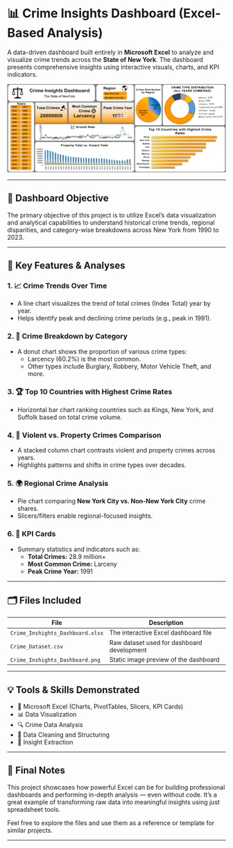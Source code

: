 # 📊 Crime Insights Dashboard (Excel-Based Analysis)

A data-driven dashboard built entirely in **Microsoft Excel** to analyze and visualize crime trends across the **State of New York**. The dashboard presents comprehensive insights using interactive visuals, charts, and KPI indicators.

![Dashboard Preview](Crime_Insights_Dashboard.png)

---

## 📌 Dashboard Objective

The primary objective of this project is to utilize Excel’s data visualization and analytical capabilities to understand historical crime trends, regional disparities, and category-wise breakdowns across New York from 1990 to 2023.

---

## 🧭 Key Features & Analyses

### 1. 📈 Crime Trends Over Time
- A line chart visualizes the trend of total crimes (Index Total) year by year.
- Helps identify peak and declining crime periods (e.g., peak in 1991).

### 2. 🧩 Crime Breakdown by Category
- A donut chart shows the proportion of various crime types:
  - Larcency (60.2%) is the most common.
  - Other types include Burglary, Robbery, Motor Vehicle Theft, and more.

### 3. 🏆 Top 10 Countries with Highest Crime Rates
- Horizontal bar chart ranking countries such as Kings, New York, and Suffolk based on total crime volume.

### 4. 🥊 Violent vs. Property Crimes Comparison
- A stacked column chart contrasts violent and property crimes across years.
- Highlights patterns and shifts in crime types over decades.

### 5. 🌍 Regional Crime Analysis
- Pie chart comparing **New York City vs. Non-New York City** crime shares.
- Slicers/filters enable regional-focused insights.

### 6. 🎯 KPI Cards
- Summary statistics and indicators such as:
  - **Total Crimes:** 28.9 million+
  - **Most Common Crime:** Larceny
  - **Peak Crime Year:** 1991

---

## 🗂️ Files Included

| File | Description |
|------|-------------|
| `Crime_Inshights_Dashboard.xlsx` | The interactive Excel dashboard file |
| `Crime_Dataset.csv` | Raw dataset used for dashboard development |
| `Crime_Inshights_Dashboard.png` | Static image preview of the dashboard |

---

## 💡 Tools & Skills Demonstrated

- 📌 Microsoft Excel (Charts, PivotTables, Slicers, KPI Cards)
- 📊 Data Visualization
- 🔍 Crime Data Analysis
- 📁 Data Cleaning and Structuring
- 🧠 Insight Extraction

---

## 📣 Final Notes

This project showcases how powerful Excel can be for building professional dashboards and performing in-depth analysis — even without code. It’s a great example of transforming raw data into meaningful insights using just spreadsheet tools.

Feel free to explore the files and use them as a reference or template for similar projects.

---
